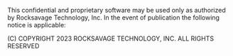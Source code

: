 This confidential and proprietary software may be used only as authorized by
Rocksavage Technology, Inc. In the event of publication the following
notice is applicable:

(C) COPYRIGHT 2023 ROCKSAVAGE TECHNOLOGY, INC.
ALL RIGHTS RESERVED